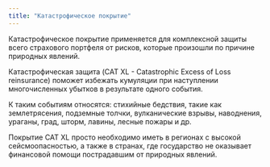 ```yaml
---
title: "Катастрофическое покрытие"
---
```


Катастрофическое покрытие применяется для комплексной защиты всего страхового портфеля от рисков, которые произошли по причине природных явлений. 

Катастрофическая защита (CAT XL - Catastrophic Excess of Loss reinsurance) поможет избежать кумуляции при наступлении многочисленных убытков в результате одного события. 

К таким событиям относятся: стихийные бедствия, такие как землетрясения, подземные толчки, вулканические взрывы, наводнения, ураганы, град, шторм, лавины, лесные пожары и др.

Покрытие CAT XL просто необходимо иметь в регионах с высокой сейсмоопасностью, а также в странах, где государство не оказывает финансовой помощи пострадавшим от природных явлений. 
